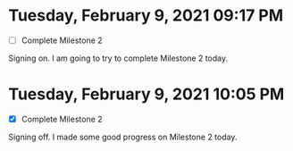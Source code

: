 # Tuesday, February  9, 2021 09:17 PM
- [ ] Complete Milestone 2

Signing on. I am going to try to complete Milestone 2 today.

# Tuesday, February  9, 2021 10:05 PM
- [X] Complete Milestone 2

Signing off. I made some good progress on Milestone 2 today.

